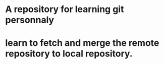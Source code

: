 # A repository for learning git personnaly
# learn to fetch and merge the remote repository to local repository.
